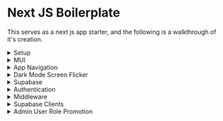 # Next JS Boilerplate
This serves as a next js app starter, and the following is a walkthrough of it's creation.

<details>
<summary>Setup</summary>

## Create Project
```
npx create-next-app@latest next-boilerplate
code next-boilerplate
```

## Strip To Skeleton

### Home Page
Replace the contents of `app/page.tsx` with:
```tsx
export default function Home() {
  return (
    <div>Home Page</div>
  );
}
```

### Public Directory
Remove the image files from the public folder:
```bash
rm public/*.svg
```

</details>



<details>
<summary>MUI</summary>

## Add MUI

### Install Packages
```bash
npm install @mui/material @emotion/react @emotion/styled @mui/icons-material @mui/material-nextjs @emotion/cache
```

### Create Theme
Create a file `app/theme.ts`:
```tsx
import { createTheme } from "@mui/material/styles";

export const lightTheme = createTheme({
  palette: {
    mode: "light",
    primary: {
      main: "#1976d2",
    },
    background: {
      default: "#ffffff",
      paper: "#f5f5f5",
    },
    text: {
      primary: "#000000",
    },
  },
});

export const darkTheme = createTheme({
  palette: {
    mode: "dark",
    primary: {
      main: "#1976d2",
    },
    background: {
      default: "#121212",
      paper: "#1E1E1E",
    },
    text: {
      primary: "#ffffff",
      secondary: "#b0b0b0",
    },
  },
  components: {
    MuiPaper: {
      styleOverrides: {
        root: {
          backgroundColor: "#1E1E1E",
          color: "#ffffff",
        },
      },
    },
  },
});

```

### Create Providers Directory
```bash
mkdir providers
```

### Create Theme Provider
```bash
touch providers/theme-provider.tsx
```
In `providers/theme-provider.tsx`:
```tsx
'use client'

import { ReactNode, createContext, useState, useMemo, useContext, useEffect } from "react";
import { ThemeProvider as MUIThemeProvider } from "@mui/material/styles";
import { CssBaseline } from "@mui/material";
import { lightTheme, darkTheme } from "@/app/theme";

type ThemeContextType = {
  toggleTheme: () => void;
  mode: "light" | "dark";
};

const ThemeContext = createContext<ThemeContextType | undefined>(undefined);

export function useTheme() {
  const context = useContext(ThemeContext);
  if (!context) throw new Error("useTheme must be used within ThemeProvider");
  return context;
}

export default function ThemeProvider({ children }: { children: ReactNode }) {
  const [mode, setMode] = useState<"light" | "dark">("light");

  useEffect(() => {
    const storedTheme = localStorage.getItem("theme") as "light" | "dark";
    if (storedTheme) {
      setMode(storedTheme);
    }
  }, []);

  const toggleTheme = () => {
    setMode((prevMode) => {
      const newMode = prevMode === "light" ? "dark" : "light";
      localStorage.setItem("theme", newMode);
      return newMode;
    });
  };

  const theme = useMemo(() => (mode === "light" ? lightTheme : darkTheme), [mode]);

  return (
    <ThemeContext.Provider value={{ toggleTheme, mode }}>
      <MUIThemeProvider theme={theme}>
        <CssBaseline />
        {children}
      </MUIThemeProvider>
    </ThemeContext.Provider>
  );
}

```

### Create Root Providers
```bash
touch providers/root-providers.tsx
```
In `providers/root-providers.tsx`:
```tsx
'use client'

import ThemeProvider from './theme-provider';

export function RootProviders({ children }: { children: React.ReactNode }) {
  return (
    <>
      <ThemeProvider>
        {children}
      </ThemeProvider>
    </>
  );
}

```

### Update Root Layout
In `app/layout.tsx`:
```tsx
import type { Metadata } from 'next';
import { Geist, Geist_Mono } from 'next/font/google';
import { AppRouterCacheProvider } from '@mui/material-nextjs/v15-appRouter';
import { RootProviders } from '@/providers/root-providers';

const geistSans = Geist({
  variable: "--font-geist-sans",
  subsets: ["latin"],
});

const geistMono = Geist_Mono({
  variable: "--font-geist-mono",
  subsets: ["latin"],
});

export const metadata: Metadata = {
  title: "Next Boilerplate",
  description: "A starting point for application development with Next.",
};

export default function RootLayout({
  children,
}: Readonly<{
  children: React.ReactNode;
}>) {
  return (
    <html lang="en">
      <body className={`${geistSans.variable} ${geistMono.variable}`}>
        <AppRouterCacheProvider>
          <RootProviders>
            {children}
          </RootProviders>
        </AppRouterCacheProvider>
      </body>
    </html>
  );
}

```

### Remove Global CSS
```bash
rm app/globals.css
```

</details>


<details>
<summary>App Navigation</summary>

## App Navigation
Create a components directory:
```bash
mkdir components
```
Create an app nav component:
```bash
touch components/app-nav.tsx
```
In `components/app-nav.tsx`:
```tsx
'use client'

import { useTheme } from '@/providers/theme-provider'
import DarkModeIcon from '@mui/icons-material/DarkMode'
import LightModeIcon from '@mui/icons-material/LightMode'
import MenuIcon from '@mui/icons-material/Menu'
import { AppBar, IconButton, ListItemIcon, Menu, MenuItem, Toolbar, Typography } from '@mui/material'
import { useState } from 'react'

export default function AppNav() {
  const [anchorEl, setAnchorEl] = useState<null | HTMLElement>(null);
  const { toggleTheme, mode } = useTheme();

  const handleMenuOpen = (event: React.MouseEvent<HTMLButtonElement>) => {
    setAnchorEl(event.currentTarget);
  };

  const handleMenuClose = () => {
    setAnchorEl(null);
  };

  return (
    <AppBar position="static" elevation={1}>
      <Toolbar>
        <Typography variant="h6" sx={{ flexGrow: 1 }}>
          Next Boilerplate
        </Typography>

        <IconButton color="inherit" onClick={handleMenuOpen}>
          <MenuIcon />
        </IconButton>
        <Menu anchorEl={anchorEl} open={Boolean(anchorEl)} onClose={handleMenuClose}>
          <MenuItem onClick={toggleTheme}>
            <ListItemIcon>
              {mode === 'light' ? <DarkModeIcon fontSize="small" /> : <LightModeIcon fontSize="small" />}
            </ListItemIcon>
            {mode === 'light' ? 'Dark Theme' : 'Light Theme'}
          </MenuItem>
        </Menu>
      </Toolbar>
    </AppBar>
  );
}

```

### Update Root Layout
In `app/layout.tsx`:
```tsx
import type { Metadata } from 'next';
import { Geist, Geist_Mono } from 'next/font/google';
import { AppRouterCacheProvider } from '@mui/material-nextjs/v15-appRouter';
import { RootProviders } from '@/providers/root-providers';
import AppNav from '@/components/app-nav';

const geistSans = Geist({
  variable: "--font-geist-sans",
  subsets: ["latin"],
});

const geistMono = Geist_Mono({
  variable: "--font-geist-mono",
  subsets: ["latin"],
});

export const metadata: Metadata = {
  title: "Next Boilerplate",
  description: "A starting point for application development with Next.",
};

export default function RootLayout({
  children,
}: Readonly<{
  children: React.ReactNode;
}>) {
  return (
    <html lang="en">
      <body className={`${geistSans.variable} ${geistMono.variable}`}>
        <AppRouterCacheProvider>
          <RootProviders>
            <AppNav />
            {children}
          </RootProviders>
        </AppRouterCacheProvider>
      </body>
    </html>
  );
}

```


</details>



<details>
<summary>Dark Mode Screen Flicker</summary>

## Remove Screen Flicker
Integrate next-themes to remove dark mode screen flicker on hard refresh.

### Install Next Themes
```bash
npm i next-themes
```

### Update Theme Provider
In `providers/theme-provider.tsx`:
```tsx
'use client'

import { ReactNode, createContext, useContext, useEffect, useState, useMemo } from 'react'
import { ThemeProvider as MUIThemeProvider } from '@mui/material/styles'
import { CssBaseline } from '@mui/material'
import { useTheme as useNextTheme } from 'next-themes'
import { lightTheme, darkTheme } from '@/app/theme'

type ThemeContextType = {
  toggleTheme: () => void
  mode: 'light' | 'dark'
}

const ThemeContext = createContext<ThemeContextType | undefined>(undefined)

export function useTheme() {
  const context = useContext(ThemeContext)
  if (!context) throw new Error('useTheme must be used within ThemeProvider')
  return context
}

export default function ThemeProvider({ children }: { children: ReactNode }) {
  const { resolvedTheme, setTheme } = useNextTheme()
  const [mounted, setMounted] = useState(false)

  useEffect(() => {
    setMounted(true)
  }, [])

  const mode = resolvedTheme === 'dark' ? 'dark' : 'light'

  const muiTheme = useMemo(() => (mode === 'light' ? lightTheme : darkTheme), [mode])

  if (!mounted) return <></>

  const toggleTheme = () => {
    setTheme(mode === 'light' ? 'dark' : 'light')
  }

  return (
    <ThemeContext.Provider value={{ toggleTheme, mode }}>
      <MUIThemeProvider theme={muiTheme}>
        <CssBaseline />
        {children}
      </MUIThemeProvider>
    </ThemeContext.Provider>
  )
}

```

### Update Root Layout
In `app/layout.tsx`:
```tsx
import type { Metadata } from 'next';
import { Geist, Geist_Mono } from 'next/font/google';
import { AppRouterCacheProvider } from '@mui/material-nextjs/v15-appRouter';
import { RootProviders } from '@/providers/root-providers';
import AppNav from '@/components/app-nav';
import { ThemeProvider as NextThemesProvider } from 'next-themes'

const geistSans = Geist({
  variable: "--font-geist-sans",
  subsets: ["latin"],
});

const geistMono = Geist_Mono({
  variable: "--font-geist-mono",
  subsets: ["latin"],
});

export const metadata: Metadata = {
  title: "Next Boilerplate",
  description: "A starting point for application development with Next.",
};

export default function RootLayout({
  children,
}: Readonly<{
  children: React.ReactNode;
}>) {
  return (
    <html lang="en" suppressHydrationWarning>
      <body className={`${geistSans.variable} ${geistMono.variable}`}>
        <AppRouterCacheProvider>
          <NextThemesProvider attribute="class" defaultTheme="system">
            <RootProviders>
              <AppNav />
              {children}
            </RootProviders>
          </NextThemesProvider>
        </AppRouterCacheProvider>
      </body>
    </html>
  );
}

```

</details>



<details>
<summary>Supabase</summary>

## Setup Supabase
Create an `account` and a `project` as [supabase](https://supabase.com/).  
Three pieces of information are needed in order to connect:
- Supabase URL - The web address to connect to.  Permitted on client.
- Supabase Anon Key - The client friendly service key that works with row level security (RLS).
- Supabase Service Role Key - The server only private key that bypasses RLS, used for setting `app_metadata roles`.

## Create User In Supabase
Create a new user inside of the Supabase GUI, in `Project > Authentication > Add User`.

## Install SSR SDK
```bash
npm i @supabase/ssr
```

## Environment Variables
Create local environment variable file used by next:
```bash
touch .env.local
```
In `.env.local`, add the appropriate url and keys from `Project Settings > Data API`:
```
NEXT_PUBLIC_SUPABASE_URL=https://your-supabase-url.co
NEXT_PUBLIC_SUPABASE_ANON_KEY=your-anon-key
SUPABASE_SERVICE_ROLE_KEY=your-secret-service-role-key
```

## Create Supabase Directory
```bash
mkdir supabase
```

## Create Browser Client
```bash
touch supabase/browser-client.ts
```
In `supabase/browser-client.ts`:
```ts
import { createBrowserClient } from '@supabase/ssr'

export const supabase = createBrowserClient(
  process.env.NEXT_PUBLIC_SUPABASE_URL!,
  process.env.NEXT_PUBLIC_SUPABASE_ANON_KEY!
);
```

## Create Lib Directory
```bash
mkdir lib
```

## Create Types File
```bash
touch lib/types.ts
```
In `lib/types.ts`:
```ts
import { User } from '@supabase/supabase-js'

export enum AppUserRole {
  "ADMIN" = "admin",
  "AUTHENTICATED" = "authenticated"
}

export type AppUser = User & {
  app_metadata: {
    provider: string;
    role: AppUserRole;
  };
}

```

## Create Hooks Directory
```bash
mkdir hooks
```

## Use Auth Hook
```bash
touch hooks/use-auth.ts
```
In `hooks/use-auth.ts`:
```ts
'use client'

import { useEffect, useState } from 'react'
import { supabase } from '@/supabase/browser-client'
import { AppUser, AppUserRole } from '@/lib/types'

export function useAuth() {
  const [user, setUser] = useState<AppUser | null>(null);
  const [isLoading, setIsLoading] = useState<boolean>(true);

  useEffect(() => {
    const getUser = async () => {
      setIsLoading(true);
      const { data: { session } } = await supabase.auth.getSession();
      setUser(session?.user as AppUser || null);
      setIsLoading(false);
    };

    getUser();

    const { data: listener } = supabase.auth.onAuthStateChange((_event, session) => {
      setUser(session?.user as AppUser || null);
      setIsLoading(false);
    });

    return () => {
      listener.subscription.unsubscribe();
    };
  }, []);

  const login = async (email: string, password: string) => {
    setIsLoading(true);
    const { error } = await supabase.auth.signInWithPassword({ email, password });
    if (error) {
      setIsLoading(false);
      throw error;
    }
  };

  const signUp = async (email: string, password: string) => {
    setIsLoading(true);
    const { error } = await supabase.auth.signUp({ email, password });
    if (error) {
      setIsLoading(false);
      throw error;
    }
  };

  const logout = async () => {
    setIsLoading(true);
    await supabase.auth.signOut();
    setUser(null);
    setIsLoading(false);
  };

  const isAdmin = user?.app_metadata.role === AppUserRole.ADMIN;

  return { user, login, signUp, logout, isLoading, isAdmin };
}

```


</details>



<details>
<summary>Authentication</summary>

## Create Auth Form
```bash
touch components/auth-form.tsx
```
In `components/auth-form.tsx`:
```tsx
'use client'

import { useRouter } from 'next/navigation'
import { useState, useEffect } from 'react'
import { useAuth } from '@/hooks/use-auth'
import {
  Alert,
  Box,
  Button,
  Paper,
  TextField,
  Typography
} from '@mui/material'

export default function AuthForm() {
  const { user, login, signUp } = useAuth();
  const [email, setEmail] = useState('');
  const [password, setPassword] = useState('');
  const [error, setError] = useState<string | null>(null);
  const router = useRouter();

  const handleLogin = async () => {
    try {
      await login(email, password);
      setError(null);
      router.push('/');
    } catch (err) {
      setError('Login failed. Please check your credentials.');
    }
  };

  const handleSignUp = async () => {
    try {
      await signUp(email, password);
      setError(null);
      router.push('/');
    } catch (err) {
      setError('Sign up failed. Try again with a valid email.');
    }
  };

  useEffect(() => {
    if (user) router.push('/');
  }, [user]);

  if (user) return null;

  return (
    <>
      {!user && (
        <Paper
          sx={{
            p: 4,
            boxShadow: 3,
            borderRadius: 2,
            textAlign: "center",
          }}
        >
          <Box sx={{ maxWidth: 400, mx: 'auto', textAlign: 'center' }}>
            <Typography variant="h5">
              Sign In
            </Typography>

            {error && <Alert severity="error">{error}</Alert>}

            <TextField
              fullWidth
              label="Email"
              type="email"
              value={email}
              onChange={(e) => setEmail(e.target.value)}
              sx={{ mt: 2 }}
            />

            <TextField
              fullWidth
              label="Password"
              type="password"
              value={password}
              onChange={(e) => setPassword(e.target.value)}
              sx={{ mt: 2 }}
            />

            <Button variant="contained" onClick={handleLogin} sx={{ mt: 2, mr: 1 }}>
              Login
            </Button>

            <Button variant="outlined" onClick={handleSignUp} sx={{ mt: 2 }}>
              Sign Up
            </Button>
          </Box>
        </Paper>
      )}
    </>
  );
}

```

## Create Sign In Page
```bash
mkdir app/sign-in && touch app/sign-in/page.tsx
```
In `app/sign-in/page.tsx`:
```tsx
import { Box } from '@mui/material'
import AuthForm from '@/components/auth-form'

export default function SignInPage() {
  return (
    <Box
      sx={{
        display: "flex",
        alignItems: "center",
        justifyContent: "center",
        height: "calc(100vh - 65px)",
        width: "100vw"
      }}
    >
      <AuthForm />
    </Box>
  );
}

```

## Add App Nav Links
In `components/app-nav.tsx`:
```tsx
'use client'

import { useAuth } from '@/hooks/use-auth'
import { useTheme } from '@/providers/theme-provider'
import DarkModeIcon from '@mui/icons-material/DarkMode'
import HomeIcon from '@mui/icons-material/Home'
import LightModeIcon from '@mui/icons-material/LightMode'
import SignInIcon from '@mui/icons-material/Login'
import SignOutIcon from '@mui/icons-material/Logout'
import MenuIcon from '@mui/icons-material/Menu'
import {
  AppBar,
  IconButton,
  ListItemIcon,
  ListItemText,
  Menu,
  MenuItem,
  Toolbar,
  Typography
} from '@mui/material'
import Link from 'next/link'
import { useState } from 'react'

export default function AppNav() {
  const [anchorEl, setAnchorEl] = useState<null | HTMLElement>(null);
  const { toggleTheme, mode } = useTheme();
  const { user, isLoading, logout } = useAuth();

  const handleMenuOpen = (event: React.MouseEvent<HTMLButtonElement>) => {
    setAnchorEl(event.currentTarget);
  };

  const handleMenuClose = () => {
    setAnchorEl(null);
  };

  return (
    <AppBar position="static" elevation={1}>
      <Toolbar>
        <Typography variant="h6" sx={{ flexGrow: 1 }}>
          Next Boilerplate
        </Typography>

        <IconButton color="inherit" onClick={handleMenuOpen}>
          <MenuIcon />
        </IconButton>

        <Menu anchorEl={anchorEl} open={Boolean(anchorEl)} onClose={handleMenuClose}>
          <MenuItem
            onClick={handleMenuClose}
            component={Link}
            href="/"
            sx={{
              textDecoration: 'none',
              color: 'inherit'
            }}
          >
            <ListItemIcon>
              <HomeIcon fontSize="small" />
            </ListItemIcon>
            <ListItemText primary="Home" />
          </MenuItem>

          <MenuItem onClick={toggleTheme}>
            <ListItemIcon>
              {mode === 'light' ? <DarkModeIcon fontSize="small" /> : <LightModeIcon fontSize="small" />}
            </ListItemIcon>
            <ListItemText primary={mode === 'light' ? 'Dark Mode' : 'Light Mode'} />
          </MenuItem>

          {!isLoading && user ? (
            <MenuItem
              onClick={logout}
              component={Link}
              href="/"
              sx={{
                textDecoration: 'none',
                color: 'inherit'
              }}
            >
              <ListItemIcon>
                <SignOutIcon fontSize="small" />
              </ListItemIcon>
              <ListItemText primary="Sign Out" />
            </MenuItem>
          ) : (
            <MenuItem
              onClick={handleMenuClose}
              component={Link}
              href="/sign-in"
              sx={{
                textDecoration: 'none',
                color: 'inherit'
              }}
            >
              <ListItemIcon>
                <SignInIcon fontSize="small" />
              </ListItemIcon>
              <ListItemText primary="Sign In" />
            </MenuItem>
          )}
        </Menu>

      </Toolbar>
    </AppBar>
  );
}

```


</details>



<details>
<summary>Middleware</summary>

## Create Middleware
```bash
touch middleware.ts
```
In `middleware.ts`:
```ts
import { createServerClient } from '@supabase/ssr'
import { NextResponse, type NextRequest } from 'next/server'

export async function middleware(request: NextRequest) {
  const supabase = createServerClient(
    process.env.NEXT_PUBLIC_SUPABASE_URL!,
    process.env.NEXT_PUBLIC_SUPABASE_ANON_KEY!,
    {
      cookies: {
        getAll: () => request.cookies.getAll(),
      },
    }
  );

  const {
    data: { user },
  } = await supabase.auth.getUser();

  if (!user) {
    const url = new URL('/sign-in', request.url);
    return NextResponse.redirect(url);
  }

  return NextResponse.next();
}

export const config = {
  matcher: ['/dashboard/:path*', '/profile/:path*', '/admin/:path*']
};

```

## Add Dashboard Page
```bash
mkdir app/dashboard && touch app/dashboard/page.tsx
```
In `app/dashboard/page.tsx`:
```tsx
export default function DashboardPage() {
  return (
    <div>Dashboard Page</div>
  );
}
```

## Update Auth Form
In `components/auth-form.tsx`:
```tsx
'use client'

import { useRouter } from 'next/navigation'
import { useState, useEffect } from 'react'
import { useAuth } from '@/hooks/use-auth'
import {
  Alert,
  Box,
  Button,
  Paper,
  TextField,
  Typography
} from '@mui/material'

export default function AuthForm() {
  const { user, login, signUp } = useAuth();
  const [email, setEmail] = useState('');
  const [password, setPassword] = useState('');
  const [error, setError] = useState<string | null>(null);
  const router = useRouter();

  const handleLogin = async () => {
    try {
      await login(email, password);
      setError(null);
      router.push('/dashboard');
    } catch (err) {
      setError('Login failed. Please check your credentials.');
    }
  };

  const handleSignUp = async () => {
    try {
      await signUp(email, password);
      setError(null);
      router.push('/dashboard');
    } catch (err) {
      setError('Sign up failed. Try again with a valid email.');
    }
  };

  useEffect(() => {
    if (user) router.push('/dashboard');
  }, [user]);

  if (user) return null;

  return (
    <>
      {!user && (
        <Paper
          sx={{
            p: 4,
            boxShadow: 3,
            borderRadius: 2,
            textAlign: "center",
          }}
        >
          <Box sx={{ maxWidth: 400, mx: 'auto', textAlign: 'center' }}>
            <Typography variant="h5">
              Sign In
            </Typography>

            {error && <Alert severity="error">{error}</Alert>}

            <TextField
              fullWidth
              label="Email"
              type="email"
              value={email}
              onChange={(e) => setEmail(e.target.value)}
              sx={{ mt: 2 }}
            />

            <TextField
              fullWidth
              label="Password"
              type="password"
              value={password}
              onChange={(e) => setPassword(e.target.value)}
              sx={{ mt: 2 }}
            />

            <Button variant="contained" onClick={handleLogin} sx={{ mt: 2, mr: 1 }}>
              Login
            </Button>

            <Button variant="outlined" onClick={handleSignUp} sx={{ mt: 2 }}>
              Sign Up
            </Button>
          </Box>
        </Paper>
      )}
    </>
  );
}

```


</details>


<details>
<summary>Supabase Clients</summary>

## Supabase Browser/Server/Admin Clients
Some data, such as listing all users, is not available through the Supabase browser SDK for security reasons, and requires the Supabase server SDK.  When using the server SDK, there is an optional use of the service role key, rather than anon key as part of escalating the request to admin level to bypass row level security (RLS).  

### Supabase Browser Client
In `supabase/browser-client.ts`:
```ts
import { createBrowserClient } from '@supabase/ssr'

/**
 * Supabase client for next js browser/client.
 */
export const supabase = createBrowserClient(
  process.env.NEXT_PUBLIC_SUPABASE_URL!,
  process.env.NEXT_PUBLIC_SUPABASE_ANON_KEY!
);

```

### Supabase Server Client
Create the file:
```bash
touch supabase/server-client.ts
```
In `supabase/server-client.ts`:
```ts

```

### Supabase Admin Client
Create the file:
```bash
touch supabase/admin-client.ts
```
In `supabase/admin-client.ts`:
```ts

```


</details>



<details>
<summary>Admin User Role Promotion</summary>

## API Routes Needed
In order to setup admin roles, promotion, and onboarding the first admin, several routes are required:
- `GET` `/api/users` - List all users - Requires Supabase Service Role Key
- `POST` `/api/users/promote` - Promote a user to admin.  When onboarding a new app deployment, the role requirement of admin to create another admin must be waived for the first admin created.
- `GET` `/api/admin/count` - Return a count of how many admins exists, for the purpose of detecting a new app deployment and presenting the correct UX.

### Create List Users Route
```bash
mkdir -p app/api/users && touch app/api/users/route.ts
```
In `app/api/users/route.ts`:
```ts

```

### Create Promote User Route
```bash
mkdir -p app/api/users/promote && touch app/api/users/promote/route.ts
```
In `app/api/users/promote/route.ts`:
```ts

```

### Create Demote User Route
```bash
mkdir -p app/api/users/demote && touch app/api/users/demote/route.ts
```
In `app/api/users/demote/route.ts`:
```ts

```

### Create Admin Count Route
```bash
mkdir -p app/api/admin/count && touch app/api/admin/count/route.ts
```
In `app/api/users/promote/route.ts`:
```ts

```

## Create Promote User Button Component 


</details>

